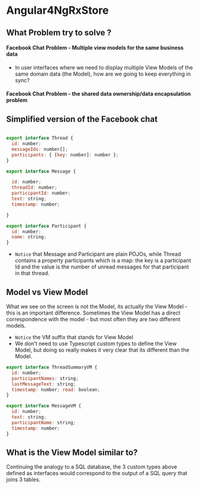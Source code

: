 # Angular4NgRxStore

## What Problem try to solve ?

#### Facebook Chat Problem   - Multiple view models for the same business data
- In user interfaces where we need to display multiple View Models of the same domain data (the Model), how are we going to keep everything in sync?

#### Facebook Chat Problem   - the shared data ownership/data encapsulation problem
## Simplified version of the Facebook chat

```javascript

export interface Thread {
  id: number;
  messageIds: number[];
  participants: { [key: number]: number };
}

export interface Message {

  id: number;
  threadId: number;
  participantId: number;
  text: string;
  timestamp: number;

}

export interface Participant {
  id: number;
  name: string;
}
```
- `Notice` that Message and Participant are plain POJOs, while Thread contains a property participants which is a map: the key is a
participant Id and the value is the number of unread messages for that participant in that thread.

## Model vs View Model
What we see on the screen is not the Model, its actually the View Model - this is an important difference. Sometimes the View Model has a direct correspondence with the model - but most often they are two different models.

- `Notice` the VM suffix that stands for View Model
- We don't need to use Typescript custom types to define the View Model, but doing so really makes it very clear that its different than the Model.

```javascript
export interface ThreadSummaryVM {
  id: number;
  participantNames: string;
  lastMessageText: string;
  timestamp: number; read: boolean;
}

export interface MessageVM {
  id: number;
  text: string;
  participantName: string;
  timestamp: number;
}
```

## What is the View Model similar to?
Continuing the analogy to a SQL database, the 3 custom types above defined as interfaces would correspond to the output of a SQL query that joins 3 tables.
